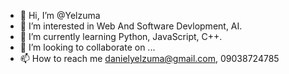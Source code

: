 - 👋 Hi, I’m @Yelzuma
- 👀 I’m interested in Web And Software Devlopment, AI.
- 🌱 I’m currently learning Python, JavaScript, C++.
- 💞️ I’m looking to collaborate on ...
- 📫 How to reach me danielyelzuma@gmail.com, 09038724785

<!---
Yelzuma/Yelzuma is a ✨ special ✨ repository because its `README.md` (this file) appears on your GitHub profile.
You can click the Preview link to take a look at your changes.
--->
